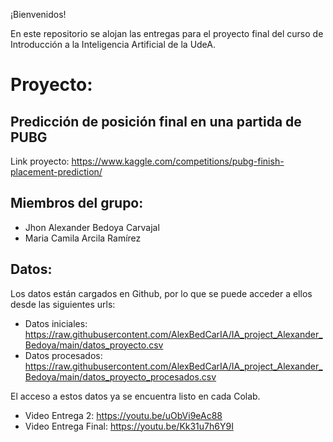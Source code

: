¡Bienvenidos!

En este repositorio se alojan las entregas para el proyecto final del curso de Introducción a la Inteligencia Artificial de la UdeA.

# Proyecto:

## Predicción de posición final en una partida de PUBG
Link proyecto: https://www.kaggle.com/competitions/pubg-finish-placement-prediction/

## Miembros del grupo:
- Jhon Alexander Bedoya Carvajal
- Maria Camila Arcila Ramírez

## Datos:

Los datos están cargados en Github, por lo que se puede acceder a ellos desde las siguientes urls:

- Datos iniciales: https://raw.githubusercontent.com/AlexBedCarIA/IA_project_Alexander_Bedoya/main/datos_proyecto.csv
- Datos procesados: https://raw.githubusercontent.com/AlexBedCarIA/IA_project_Alexander_Bedoya/main/datos_proyecto_procesados.csv

El acceso a estos datos ya se encuentra listo en cada Colab.

- Video Entrega 2: https://youtu.be/uObVi9eAc88
- Video Entrega Final: https://youtu.be/Kk31u7h6Y9I
